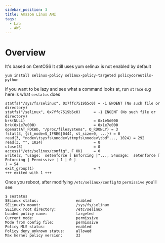 ```yaml
---
sidebar_position: 3
title: Amazon Linux AMI 
tags:
  - Lab
  - AWS 
---
```


# Overview

It's based on CentOS6
It still uses yum
selinux is not enabled by default

`yum install selinux-policy selinux-policy-targeted policycoreutils-python`


if you want to be lazy and see what a command looks at, run `strace`
e.g here is what `sestatus` does
```
statfs("/sys/fs/selinux", 0x7ffc7519b5c0) = -1 ENOENT (No such file or directory)
statfs("/selinux", 0x7ffc7519b5c0)      = -1 ENOENT (No such file or directory)
brk(NULL)                               = 0x1e5d000
brk(0x1e7e000)                          = 0x1e7e000
openat(AT_FDCWD, "/proc/filesystems", O_RDONLY) = 3
fstat(3, {st_mode=S_IFREG|0444, st_size=0, ...}) = 0
read(3, "nodev\tsysfs\nnodev\ttmpfs\nnodev\tbd"..., 1024) = 292
read(3, "", 1024)                       = 0
close(3)                                = 0
access("/etc/selinux/config", F_OK)     = 0
write(2, "usage:  setenforce [ Enforcing |"..., 54usage:  setenforce [ Enforcing | Permissive | 1 | 0 ]
) = 54
exit_group(1)                           = ?
+++ exited with 1 +++
```

Once you reboot, after modifying `/etc/selinux/config` to `permissive` you'll see 

```
$ sestatus
SELinux status:                 enabled
SELinuxfs mount:                /sys/fs/selinux
SELinux root directory:         /etc/selinux
Loaded policy name:             targeted
Current mode:                   permissive
Mode from config file:          permissive
Policy MLS status:              enabled
Policy deny_unknown status:     allowed
Max kernel policy version:      33
```